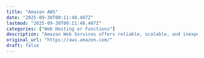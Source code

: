 ```yaml
---
title: "Amazon AWS"
date: "2025-09-30T00:11:40.407Z"
lastmod: "2025-09-30T00:11:40.407Z"
categories: ["Web Hosting or Functions"]
description: "Amazon Web Services offers reliable, scalable, and inexpensive cloud computing services. Free to join, pay only for what you use."
original_url: "https://aws.amazon.com/"
draft: false
---
```

